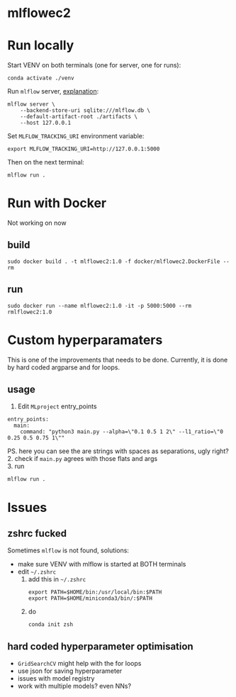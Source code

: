 # mlflowec2

# Run locally
Start VENV on both terminals (one for server, one for runs): 
```
conda activate ./venv
```
Run `mlflow` server, [explanation](https://stackoverflow.com/questions/63255631/mlflow-invalid-parameter-value-unsupported-uri-mlruns-for-model-registry-s): 
``` 
mlflow server \
    --backend-store-uri sqlite:///mlflow.db \
    --default-artifact-root ./artifacts \
    --host 127.0.0.1
```
Set `MLFLOW_TRACKING_URI` environment variable: 
```
export MLFLOW_TRACKING_URI=http://127.0.0.1:5000
```
Then on the next terminal: 
```
mlflow run .
```

# Run with Docker
Not working on now
## build
```
sudo docker build . -t mlflowec2:1.0 -f docker/mlflowec2.DockerFile --rm
```
## run
```
sudo docker run --name mlflowec2:1.0 -it -p 5000:5000 --rm rmlflowec2:1.0
```

# Custom hyperparamaters
This is one of the improvements that needs to be done. Currently, it is done by hard coded argparse and for loops.  
## usage
1. Edit `MLproject` entry_points
```
entry_points:
  main: 
    command: "python3 main.py --alpha=\"0.1 0.5 1 2\" --l1_ratio=\"0 0.25 0.5 0.75 1\"" 
```
PS. here you can see the are strings with spaces as separations, ugly right?  
2. check if `main.py` agrees with those flats and args  
3. run 
```
mlflow run .
```

# Issues
## zshrc fucked
Sometimes `mlflow` is not found, solutions: 
- make sure VENV with mlflow is started at BOTH terminals
- edit `~/.zshrc `
    1. add this in `~/.zshrc `
        ```
        export PATH=$HOME/bin:/usr/local/bin:$PATH
        export PATH=$HOME/miniconda3/bin/:$PATH
        ```
    2. do
        ```
        conda init zsh
        ```
## hard coded hyperparameter optimisation
- `GridSearchCV` might help with the for loops
- use json for saving hyperparameter
- issues with model registry
- work with multiple models? even NNs? 
